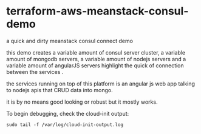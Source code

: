 # terraform-aws-meanstack-consul-demo

a quick and dirty meanstack consul connect demo

this demo creates a variable amount of consul server cluster, a variable amount of mongodb servers, a variable amount of nodejs servers and a variable amount of angularJS servers highlight the quick of connection between the services .

the services running on top of this platform is an angular js web app talking to nodejs apis that CRUD data into mongo.

it is by no means good looking or robust but it mostly works.

To begin debugging, check the cloud-init output:

```shell
sudo tail -f /var/log/cloud-init-output.log
```
